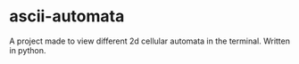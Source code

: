 # ascii-automata
A project made to view different 2d cellular automata in the terminal.  Written in python.
